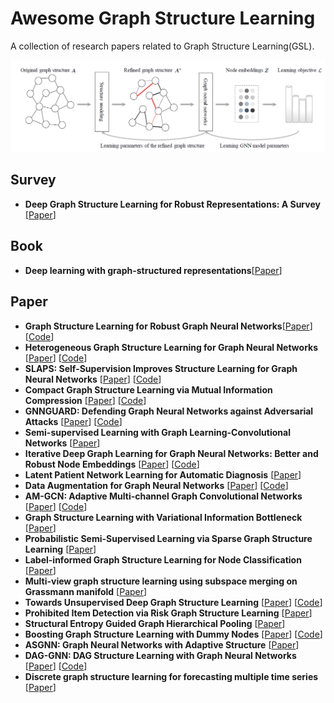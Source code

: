 # Awesome Graph Structure Learning

A collection of research papers related to Graph Structure Learning(GSL).

![](https://github.com/blacker521/awesome-graph-structure-learning/blob/main/gsl.png)

## Survey

- **Deep Graph Structure Learning for Robust Representations: A Survey** [[Paper](https://arxiv.org/pdf/2103.03036.pdf)]

## Book

- **Deep learning with graph-structured representations**[[Paper](https://pure.uva.nl/ws/files/46900201/Thesis.pdf)]

## Paper

- **Graph Structure Learning for Robust Graph Neural Networks**[[Paper](https://dl.acm.org/doi/pdf/10.1145/3394486.3403049)] [[Code](https://github.com/ChandlerBang/Pro-GNN)]
- **Heterogeneous Graph Structure Learning for Graph Neural Networks** [[Paper](https://dl.acm.org/doi/pdf/10.1145/3394486.3403049)] [[Code](https://github.com/Andy-Border/HGSL)]
- **SLAPS: Self-Supervision Improves Structure Learning for Graph Neural Networks** [[Paper](https://proceedings.neurips.cc/paper/2021/file/bf499a12e998d178afd964adf64a60cb-Paper.pdf)] [[Code](https://github.com/BorealisAI/SLAPS-GNN)]
- **Compact Graph Structure Learning via Mutual Information Compression** [[Paper](https://arxiv.org/pdf/2201.05540.pdf)] [[Code](https://github.com/liun-online/CoGSL)]
- **GNNGUARD: Defending Graph Neural Networks against Adversarial Attacks** [[Paper](https://proceedings.neurips.cc/paper/2020/file/690d83983a63aa1818423fd6edd3bfdb-Paper.pdf)] [[Code](https://github.com/mims-harvard/GNNGuard)]
- **Semi-supervised Learning with Graph Learning-Convolutional Networks** [[Paper](https://openaccess.thecvf.com/content_CVPR_2019/papers/Jiang_Semi-Supervised_Learning_With_Graph_Learning-Convolutional_Networks_CVPR_2019_paper.pdf)] 
- **Iterative Deep Graph Learning for Graph Neural Networks: Better and Robust Node Embeddings** [[Paper](https://proceedings.neurips.cc/paper/2020/file/e05c7ba4e087beea9410929698dc41a6-Paper.pdf)] [[Code](https://github.com/hugochan/IDGL)]
- **Latent Patient Network Learning for Automatic Diagnosis** [[Paper](https://arxiv.org/pdf/2003.13620.pdf)]
- **Data Augmentation for Graph Neural Networks** [[Paper](https://www.aaai.org/AAAI21Papers/AAAI-10012.ZhaoT.pdf)] [[Code](https://github.com/zhao-tong/GAug)]
- **AM-GCN: Adaptive Multi-channel Graph Convolutional Networks** [[Paper](http://shichuan.org/doc/86.pdf)] [[Code](https://github.com/zhumeiqiBUPT/AM-GCN)]
- **Graph Structure Learning with Variational Information Bottleneck** [[Paper](https://arxiv.org/pdf/2112.08903.pdf)] 
- **Probabilistic Semi-Supervised Learning via Sparse Graph Structure Learning** [[Paper](https://ieeexplore.ieee.org/stamp/stamp.jsp?tp=&arnumber=9063663)] 
- **Label-informed Graph Structure Learning for Node Classification** [[Paper](https://dl.acm.org/doi/pdf/10.1145/3459637.3482129)] 
- **Multi-view graph structure learning using subspace merging on Grassmann manifold** [[Paper](https://arxiv.org/abs/2204.05258)] 
- **Towards Unsupervised Deep Graph Structure Learning** [[Paper](https://dl.acm.org/doi/pdf/10.1145/3485447.3512186)] [[Code](https://github.com/GRAND-Lab/SUBLIME)]
- **Prohibited Item Detection via Risk Graph Structure Learning** [[Paper](https://dl.acm.org/doi/pdf/10.1145/3485447.3512190)] 
- **Structural Entropy Guided Graph Hierarchical Pooling** [[Paper](https://proceedings.mlr.press/v162/wu22b/wu22b.pdf)]
- **Boosting Graph Structure Learning with Dummy Nodes** [[Paper](https://arxiv.org/pdf/2206.08561.pdf)] [[Code](https://github.com/HKUST-KnowComp/DummyNode4GraphLearning)]
- **ASGNN: Graph Neural Networks with Adaptive Structure** [[Paper](https://arxiv.org/pdf/2210.01002.pdf)]
- **DAG-GNN: DAG Structure Learning with Graph Neural Networks** [[Paper](http://proceedings.mlr.press/v97/yu19a/yu19a.pdf)] [[Code](https://github.com/fishmoon1234/DAG-GNN)]
- **Discrete graph structure learning for forecasting multiple time series** [[Paper](https://arxiv.org/pdf/2101.06861.pdf)]

